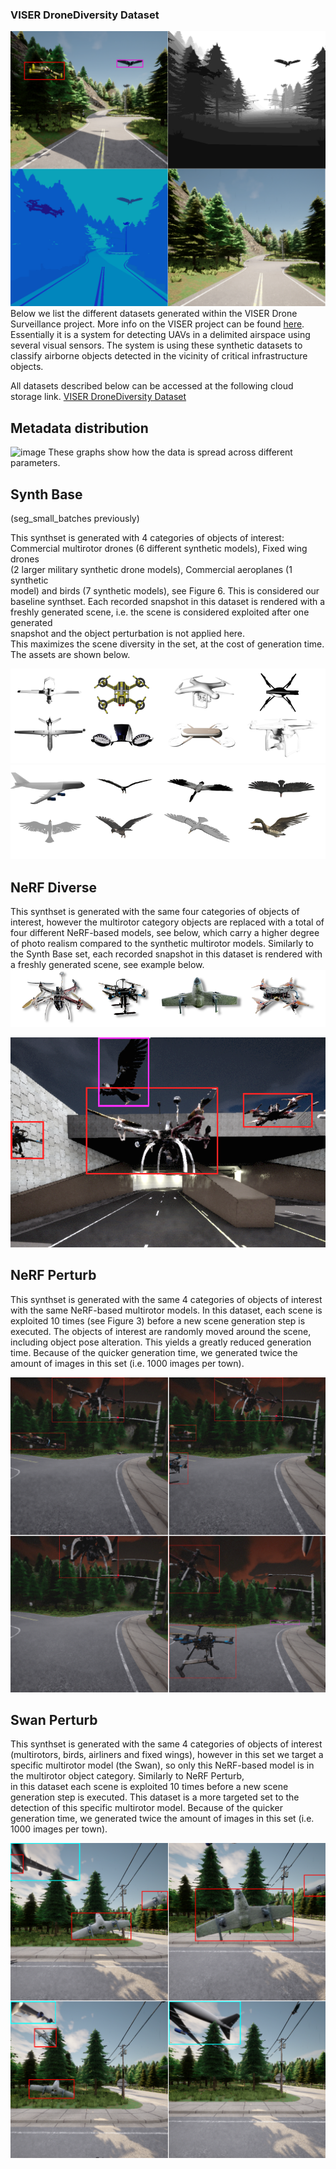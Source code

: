 ### VISER DroneDiversity Dataset

![Dataset Sample](dataset_combo_wide.png)
Below we list the different datasets generated within the VISER Drone Surveillance project.
More info on the VISER project can be found [here](https://www.ri.se/en/what-we-do/projects/visual-inspection-of-airspace-for-air-traffic-safety-and-security).
Essentially it is a system for detecting UAVs in a delimited airspace using several visual sensors. The system is using these synthetic datasets to classify airborne objects detected in the vicinity of critical infrastructure objects.

All datasets described below can be accessed at the following cloud storage link.
[VISER DroneDiversity Dataset](https://mdu.drive.sunet.se/index.php/s/fBFi8n434fToGyX)

## Metadata distribution
![image](https://github.com/yoakim82/viser_drone_diversity/assets/6775811/34e4b416-5d0a-45cb-af9e-417096b4f7ca)
These graphs show how the data is spread across different parameters. 

## Synth Base
(seg_small_batches previously)

This synthset is generated with 4 categories of objects of interest:  
Commercial multirotor drones (6 different synthetic models), Fixed wing drones  
(2 larger military synthetic drone models), Commercial aeroplanes (1 synthetic  
model) and birds (7 synthetic models), see Figure 6. This is considered our  
baseline synthset. Each recorded snapshot in this dataset is rendered with a  
freshly generated scene, i.e. the scene is considered exploited after one generated  
snapshot and the object perturbation is not applied here.  
This maximizes the scene diversity in the set, at the cost of generation time. The assets are shown below.

![Synthetic Drones](assets_drones.png)
![Synthetic planes & Birds](assets_plane_birds.png)

## NeRF Diverse

This synthset is generated with the same four categories of objects of interest, however the multirotor category objects are replaced with a total of four different NeRF-based models, see below, which carry a higher degree of photo realism compared to the synthetic multirotor models. Similarly to the Synth Base set, each recorded snapshot in this dataset is rendered with a freshly generated scene, see example below.
![NeRF Drones](assets_nerf_drones.png)

![NeRF Diverse](seg_small_nerf_batches.png)

## NeRF Perturb

This synthset is generated with the same 4 categories of objects of interest with the same NeRF-based multirotor models. In this dataset, each scene is exploited 10 times (see Figure 3) before a new scene generation step is executed. The objects of interest are randomly moved around the scene, including object pose alteration. This yields a greatly reduced generation time. Because of the quicker generation time, we generated twice the amount of images in this set (i.e. 1000 images per town).

![NeRF Perturb](nerf_perturb.png)

## Swan Perturb

This synthset is generated with the same 4 categories of objects of interest (multirotors, birds, airliners and fixed wings), however in this set we target a specific multirotor model (the Swan), so only this NeRF-based model is in the multirotor object category. Similarly to NeRF Perturb,  
in this dataset each scene is exploited 10 times before a new scene generation step is executed. This dataset is a more targeted set to the detection of this specific multirotor model. Because of the quicker generation time, we generated twice the amount of images in this set (i.e. 1000 images per town).

![Swan Perturb](swan_perturb.png)

